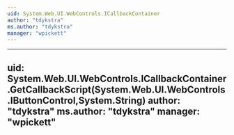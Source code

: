 ```yaml
---
uid: System.Web.UI.WebControls.ICallbackContainer
author: "tdykstra"
ms.author: "tdykstra"
manager: "wpickett"
---
```


---
uid: System.Web.UI.WebControls.ICallbackContainer.GetCallbackScript(System.Web.UI.WebControls.IButtonControl,System.String)
author: "tdykstra"
ms.author: "tdykstra"
manager: "wpickett"
---
